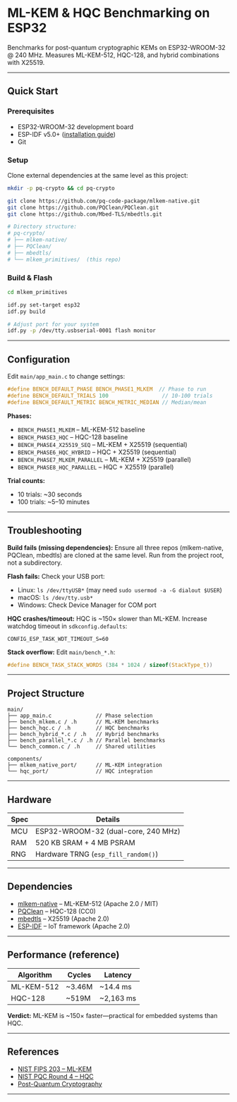 # ML-KEM & HQC Benchmarking on ESP32

Benchmarks for post-quantum cryptographic KEMs on ESP32-WROOM-32 @ 240 MHz. Measures ML-KEM-512, HQC-128, and hybrid combinations with X25519.

---

## Quick Start

### Prerequisites

- ESP32-WROOM-32 development board
- ESP-IDF v5.0+ ([installation guide](https://docs.espressif.com/projects/esp-idf/en/latest/esp32/get-started/index.html))
- Git

### Setup

Clone external dependencies at the same level as this project:

```bash
mkdir -p pq-crypto && cd pq-crypto

git clone https://github.com/pq-code-package/mlkem-native.git
git clone https://github.com/PQClean/PQClean.git
git clone https://github.com/Mbed-TLS/mbedtls.git

# Directory structure:
# pq-crypto/
# ├── mlkem-native/
# ├── PQClean/
# ├── mbedtls/
# └── mlkem_primitives/  (this repo)
```

### Build & Flash

```bash
cd mlkem_primitives

idf.py set-target esp32
idf.py build

# Adjust port for your system
idf.py -p /dev/tty.usbserial-0001 flash monitor
```

---

## Configuration

Edit `main/app_main.c` to change settings:

```c
#define BENCH_DEFAULT_PHASE BENCH_PHASE1_MLKEM  // Phase to run
#define BENCH_DEFAULT_TRIALS 100                 // 10-100 trials
#define BENCH_DEFAULT_METRIC BENCH_METRIC_MEDIAN // Median/mean
```

**Phases:**
- `BENCH_PHASE1_MLKEM` – ML-KEM-512 baseline
- `BENCH_PHASE3_HQC` – HQC-128 baseline
- `BENCH_PHASE4_X25519_SEQ` – ML-KEM + X25519 (sequential)
- `BENCH_PHASE6_HQC_HYBRID` – HQC + X25519 (sequential)
- `BENCH_PHASE7_MLKEM_PARALLEL` – ML-KEM + X25519 (parallel)
- `BENCH_PHASE8_HQC_PARALLEL` – HQC + X25519 (parallel)

**Trial counts:**
- 10 trials: ~30 seconds
- 100 trials: ~5–10 minutes 

---

## Troubleshooting

**Build fails (missing dependencies):** Ensure all three repos (mlkem-native, PQClean, mbedtls) are cloned at the same level. Run from the project root, not a subdirectory.

**Flash fails:** Check your USB port:
- Linux: `ls /dev/ttyUSB*` (may need `sudo usermod -a -G dialout $USER`)
- macOS: `ls /dev/tty.usb*`
- Windows: Check Device Manager for COM port

**HQC crashes/timeout:** HQC is ~150× slower than ML-KEM. Increase watchdog timeout in `sdkconfig.defaults`:
```
CONFIG_ESP_TASK_WDT_TIMEOUT_S=60
```

**Stack overflow:** Edit `main/bench_*.h`:
```c
#define BENCH_TASK_STACK_WORDS (384 * 1024 / sizeof(StackType_t))
```

---

## Project Structure

```
main/
├── app_main.c              // Phase selection
├── bench_mlkem.c / .h      // ML-KEM benchmarks
├── bench_hqc.c / .h        // HQC benchmarks
├── bench_hybrid_*.c / .h   // Hybrid benchmarks
├── bench_parallel_*.c / .h // Parallel benchmarks
└── bench_common.c / .h     // Shared utilities

components/
├── mlkem_native_port/      // ML-KEM integration
└── hqc_port/               // HQC integration
```

---

## Hardware

| Spec | Details |
|------|---------|
| MCU | ESP32-WROOM-32 (dual-core, 240 MHz) |
| RAM | 520 KB SRAM + 4 MB PSRAM |
| RNG | Hardware TRNG (`esp_fill_random()`) |

---

## Dependencies

- [mlkem-native](https://github.com/pq-code-package/mlkem-native) – ML-KEM-512 (Apache 2.0 / MIT)
- [PQClean](https://github.com/PQClean/PQClean) – HQC-128 (CC0)
- [mbedtls](https://github.com/Mbed-TLS/mbedtls) – X25519 (Apache 2.0)
- [ESP-IDF](https://github.com/espressif/esp-idf) – IoT framework (Apache 2.0)

---

## Performance (reference)

| Algorithm | Cycles | Latency |
|-----------|--------|---------|
| ML-KEM-512 | ~3.46M | ~14.4 ms |
| HQC-128 | ~519M | ~2,163 ms |

**Verdict:** ML-KEM is ~150× faster—practical for embedded systems than HQC.

---

## References

- [NIST FIPS 203 – ML-KEM](https://csrc.nist.gov/pubs/fips/203/final)
- [NIST PQC Round 4 – HQC](https://csrc.nist.gov/projects/post-quantum-cryptography/round-4-submissions)
- [Post-Quantum Cryptography](https://csrc.nist.gov/projects/post-quantum-cryptography/)

---
